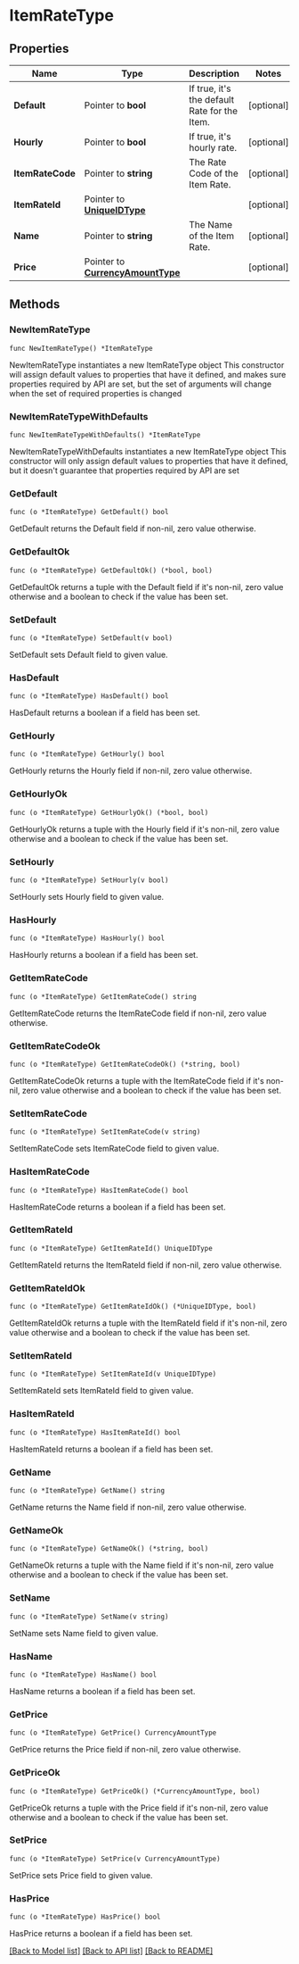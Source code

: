 # ItemRateType

## Properties

Name | Type | Description | Notes
------------ | ------------- | ------------- | -------------
**Default** | Pointer to **bool** | If true, it&#39;s the default Rate for the Item. | [optional] 
**Hourly** | Pointer to **bool** | If true, it&#39;s hourly rate. | [optional] 
**ItemRateCode** | Pointer to **string** | The Rate Code of the Item Rate. | [optional] 
**ItemRateId** | Pointer to [**UniqueIDType**](UniqueIDType.md) |  | [optional] 
**Name** | Pointer to **string** | The Name of the Item Rate. | [optional] 
**Price** | Pointer to [**CurrencyAmountType**](CurrencyAmountType.md) |  | [optional] 

## Methods

### NewItemRateType

`func NewItemRateType() *ItemRateType`

NewItemRateType instantiates a new ItemRateType object
This constructor will assign default values to properties that have it defined,
and makes sure properties required by API are set, but the set of arguments
will change when the set of required properties is changed

### NewItemRateTypeWithDefaults

`func NewItemRateTypeWithDefaults() *ItemRateType`

NewItemRateTypeWithDefaults instantiates a new ItemRateType object
This constructor will only assign default values to properties that have it defined,
but it doesn't guarantee that properties required by API are set

### GetDefault

`func (o *ItemRateType) GetDefault() bool`

GetDefault returns the Default field if non-nil, zero value otherwise.

### GetDefaultOk

`func (o *ItemRateType) GetDefaultOk() (*bool, bool)`

GetDefaultOk returns a tuple with the Default field if it's non-nil, zero value otherwise
and a boolean to check if the value has been set.

### SetDefault

`func (o *ItemRateType) SetDefault(v bool)`

SetDefault sets Default field to given value.

### HasDefault

`func (o *ItemRateType) HasDefault() bool`

HasDefault returns a boolean if a field has been set.

### GetHourly

`func (o *ItemRateType) GetHourly() bool`

GetHourly returns the Hourly field if non-nil, zero value otherwise.

### GetHourlyOk

`func (o *ItemRateType) GetHourlyOk() (*bool, bool)`

GetHourlyOk returns a tuple with the Hourly field if it's non-nil, zero value otherwise
and a boolean to check if the value has been set.

### SetHourly

`func (o *ItemRateType) SetHourly(v bool)`

SetHourly sets Hourly field to given value.

### HasHourly

`func (o *ItemRateType) HasHourly() bool`

HasHourly returns a boolean if a field has been set.

### GetItemRateCode

`func (o *ItemRateType) GetItemRateCode() string`

GetItemRateCode returns the ItemRateCode field if non-nil, zero value otherwise.

### GetItemRateCodeOk

`func (o *ItemRateType) GetItemRateCodeOk() (*string, bool)`

GetItemRateCodeOk returns a tuple with the ItemRateCode field if it's non-nil, zero value otherwise
and a boolean to check if the value has been set.

### SetItemRateCode

`func (o *ItemRateType) SetItemRateCode(v string)`

SetItemRateCode sets ItemRateCode field to given value.

### HasItemRateCode

`func (o *ItemRateType) HasItemRateCode() bool`

HasItemRateCode returns a boolean if a field has been set.

### GetItemRateId

`func (o *ItemRateType) GetItemRateId() UniqueIDType`

GetItemRateId returns the ItemRateId field if non-nil, zero value otherwise.

### GetItemRateIdOk

`func (o *ItemRateType) GetItemRateIdOk() (*UniqueIDType, bool)`

GetItemRateIdOk returns a tuple with the ItemRateId field if it's non-nil, zero value otherwise
and a boolean to check if the value has been set.

### SetItemRateId

`func (o *ItemRateType) SetItemRateId(v UniqueIDType)`

SetItemRateId sets ItemRateId field to given value.

### HasItemRateId

`func (o *ItemRateType) HasItemRateId() bool`

HasItemRateId returns a boolean if a field has been set.

### GetName

`func (o *ItemRateType) GetName() string`

GetName returns the Name field if non-nil, zero value otherwise.

### GetNameOk

`func (o *ItemRateType) GetNameOk() (*string, bool)`

GetNameOk returns a tuple with the Name field if it's non-nil, zero value otherwise
and a boolean to check if the value has been set.

### SetName

`func (o *ItemRateType) SetName(v string)`

SetName sets Name field to given value.

### HasName

`func (o *ItemRateType) HasName() bool`

HasName returns a boolean if a field has been set.

### GetPrice

`func (o *ItemRateType) GetPrice() CurrencyAmountType`

GetPrice returns the Price field if non-nil, zero value otherwise.

### GetPriceOk

`func (o *ItemRateType) GetPriceOk() (*CurrencyAmountType, bool)`

GetPriceOk returns a tuple with the Price field if it's non-nil, zero value otherwise
and a boolean to check if the value has been set.

### SetPrice

`func (o *ItemRateType) SetPrice(v CurrencyAmountType)`

SetPrice sets Price field to given value.

### HasPrice

`func (o *ItemRateType) HasPrice() bool`

HasPrice returns a boolean if a field has been set.


[[Back to Model list]](../README.md#documentation-for-models) [[Back to API list]](../README.md#documentation-for-api-endpoints) [[Back to README]](../README.md)


